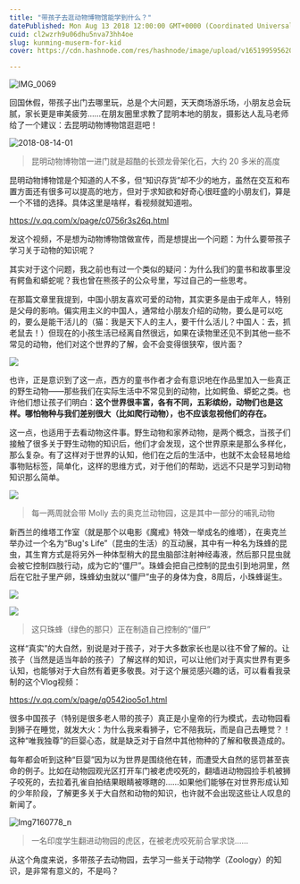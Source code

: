 ```yaml
---
title: "带孩子去逛动物博物馆能学到什么？"
datePublished: Mon Aug 13 2018 12:00:00 GMT+0000 (Coordinated Universal Time)
cuid: cl2wzrh9u06dhu5nva73hh4oe
slug: kunming-muserm-for-kid
cover: https://cdn.hashnode.com/res/hashnode/image/upload/v1651995956207/EJ2gl4N77.jpg

---
```


![IMG_0069](https://i.imgur.com/UtYyP47.jpg)

回国休假，带孩子出门去哪里玩，总是个大问题，天天商场游乐场，小朋友总会玩腻，家长更是审美疲劳……在朋友圈里求教了昆明本地的朋友，摄影达人乱马老师给了一个建议：去昆明动物博物馆逛逛吧！

![2018-08-14-01](https://i.imgur.com/KYEUVQz.jpg)

> 昆明动物博物馆一进门就是超酷的长颈龙骨架化石，大约 20 多米的高度

昆明动物博物馆是个知道的人不多，但“知识存货”却不少的地方，虽然在交互和布置方面还有很多可以提高的地方，但对于求知欲和好奇心很旺盛的小朋友们，算是一个不错的选择。具体这里是啥样，看视频就知道啦。

https://v.qq.com/x/page/c0756r3s26q.html


发这个视频，不是想为动物博物馆做宣传，而是想提出一个问题：为什么要带孩子学习关于动物的知识呢？

其实对于这个问题，我之前也有过一个类似的疑问：为什么我们的童书和故事里没有鳄鱼和蟒蛇呢？我也曾在熊孩子的公众号里，写过自己的一些思考。

在那篇文章里我提到，中国小朋友喜欢可爱的动物，其实更多是由于成年人，特别是父母的影响。偏实用主义的中国人，通常给小朋友介绍的动物，要么是可以吃的，要么是能干活儿的（猫：我是天下人的主人，要干什么活儿？中国人：去，抓老鼠去！）但现在的小孩生活已经离自然很远，如果在读物里还见不到其他一些不常见的动物，他们对这个世界的了解，会不会变得很狭窄，很片面？

![](https://i.imgur.com/nkuzejO.jpg)

也许，正是意识到了这一点，西方的童书作者才会有意识地在作品里加入一些真正的野生动物——那些我们在实际生活中不常见到的动物，比如鳄鱼、蟒蛇之类。也许他们想让孩子们明白：**这个世界很丰富，各有不同，五彩缤纷，动物们也是这样。哪怕物种与我们差别很大（比如爬行动物），也不应该忽视他们的存在。**

这一点，也适用于去看动物这件事。野生动物和家养动物，是两个概念，当孩子们接触了很多关于野生动物的知识后，他们才会发现，这个世界原来是那么多样化，那么复杂。有了这样对于世界的认知，他们在之后的生活中，也就不太会轻易地给事物贴标签，简单化，这样的思维方式，对于他们的帮助，远远不只是学习到动物知识那么简单。

![](https://i.imgur.com/57E9rwE.jpg)

> 每一两周就会带 Molly 去的奥克兰动物园，这是其中一部分的哺乳动物

新西兰的维塔工作室（就是那个以电影《魔戒》特效一举成名的维塔），在奥克兰举办过一个名为“Bug's Life”（昆虫的生活）的互动展，其中有一种名为珠蜂的昆虫，其生育方式是将另外一种体型稍大的昆虫脑部注射神经毒液，然后那只昆虫就会被它控制四肢行动，成为它的“僵尸”。珠蜂会把自己控制的昆虫引到地洞里，然后在它肚子里产卵，珠蜂幼虫就以“僵尸”虫子的身体为食，8周后，小珠蜂诞生。

![](https://i.imgur.com/FxUsOFS.jpg)

![](https://i.imgur.com/nmQXTHA.jpg)

> 这只珠蜂（绿色的那只）正在制造自己控制的“僵尸”

这样“真实”的大自然，别说是对于孩子，对于大多数家长也是以往不曾了解的。让孩子（当然是适当年龄的孩子）了解这样的知识，可以让他们对于真实世界有更多认知，也能够对于大自然有着更多敬畏。对于这个展览感兴趣的话，可以看看我录制的这个Vlog视频：

https://v.qq.com/x/page/q0542ioo5o1.html

很多中国孩子（特别是很多老人带的孩子）真正是小皇帝的行为模式，去动物园看到狮子在睡觉，就发大火：为什么我来看狮子，它不陪我玩，而是自己去睡觉？！这种“唯我独尊”的巨婴心态，就是缺乏对于自然中其他物种的了解和敬畏造成的。

每年都会听到这种“巨婴”因为以为世界是围绕他在转，而遭受大自然的惩罚甚至丧命的例子。比如在动物园观光区打开车门被老虎咬死的，翻墙进动物园捡手机被狮子咬死的，去拉着孔雀自拍结果眼睛被啄瞎的……如果他们能够在对世界形成认知的少年阶段，了解更多关于大自然和动物的知识，也许就不会出现这些让人叹息的新闻了。

![Img7160778_n](https://i.imgur.com/CWw5652.jpg)

> 一名印度学生翻进动物园的虎区，在被老虎咬死前合掌求饶……

从这个角度来说，多带孩子去动物园，去学习一些关于动物学（Zoology）的知识，是非常有意义的，不是吗？
